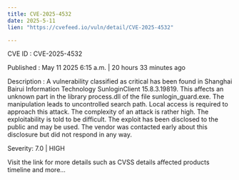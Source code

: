 ```yaml
---
title: CVE-2025-4532
date: 2025-5-11
lien: "https://cvefeed.io/vuln/detail/CVE-2025-4532"

---
```


CVE ID : CVE-2025-4532

Published :  May 11
2025
6:15 a.m. | 20 hours
33 minutes ago

Description : A vulnerability classified as critical has been found in Shanghai Bairui Information Technology SunloginClient 15.8.3.19819. This affects an unknown part in the library process.dll of the file sunlogin_guard.exe. The manipulation leads to uncontrolled search path. Local access is required to approach this attack. The complexity of an attack is rather high. The exploitability is told to be difficult. The exploit has been disclosed to the public and may be used. The vendor was contacted early about this disclosure but did not respond in any way.

Severity: 7.0 | HIGH

Visit the link for more details
such as CVSS details
affected products
timeline
and more...
